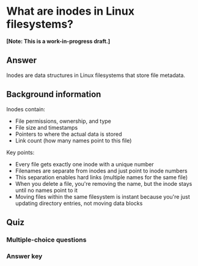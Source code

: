 # What are inodes in Linux filesystems?

**[Note: This is a work-in-progress draft.]**

## Answer

Inodes are data structures in Linux filesystems that store file metadata.

## Background information

Inodes contain:
- File permissions, ownership, and type
- File size and timestamps
- Pointers to where the actual data is stored
- Link count (how many names point to this file)

Key points:
- Every file gets exactly one inode with a unique number
- Filenames are separate from inodes and just point to inode numbers
- This separation enables hard links (multiple names for the same file)
- When you delete a file, you're removing the name, but the inode stays until no names point to it
- Moving files within the same filesystem is instant because you're just updating directory entries, not moving data blocks

## Quiz

### Multiple-choice questions

### Answer key
